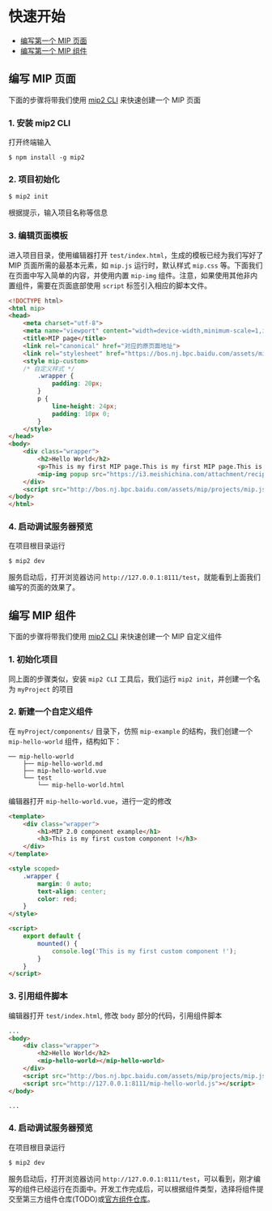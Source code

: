# 快速开始

- [编写第一个 MIP 页面](#编写-mip-页面)
- [编写第一个 MIP 组件](#编写-mip-组件)

## 编写 MIP 页面

下面的步骤将带我们使用 [mip2 CLI](./cli-usage.md) 来快速创建一个 MIP 页面

### 1. 安装 mip2 CLI

打开终端输入

```
$ npm install -g mip2
```

### 2. 项目初始化

```
$ mip2 init
```

根据提示，输入项目名称等信息

### 3. 编辑页面模板

进入项目目录，使用编辑器打开 `test/index.html`，生成的模板已经为我们写好了 MIP 页面所需的最基本元素，如 `mip.js` 运行时，默认样式 `mip.css` 等。下面我们在页面中写入简单的内容，并使用内置 `mip-img` 组件。注意，如果使用其他非内置组件，需要在页面底部使用 `script` 标签引入相应的脚本文件。

```html
<!DOCTYPE html>
<html mip>
<head>
    <meta charset="utf-8">
    <meta name="viewport" content="width=device-width,minimum-scale=1,initial-scale=1">
    <title>MIP page</title>
    <link rel="canonical" href="对应的原页面地址">
    <link rel="stylesheet" href="https://bos.nj.bpc.baidu.com/assets/mip/projects/mip.css">
    <style mip-custom>
    /* 自定义样式 */
        .wrapper {
            padding: 20px;
        }
        p {
            line-height: 24px;
            padding: 10px 0;
        }
    </style>
</head>
<body>
    <div class="wrapper">
        <h2>Hello World</h2>
        <p>This is my first MIP page.This is my first MIP page.This is my first MIP page.This is my first MIP page.This is my first MIP page.This is my first MIP page.This is my first MIP page.This is my first MIP page.</p>
        <mip-img popup src="https://i3.meishichina.com/attachment/recipe/2014/10/27/c640_20141027211913820385989.jpg@!c640"></mip-img>
    </div>
    <script src="http://bos.nj.bpc.baidu.com/assets/mip/projects/mip.js"></script>
</body>
</html>
```

### 4. 启动调试服务器预览

在项目根目录运行

```
$ mip2 dev
```

服务启动后，打开浏览器访问 `http://127.0.0.1:8111/test`，就能看到上面我们编写的页面的效果了。


## 编写 MIP 组件

下面的步骤将带我们使用 [mip2 CLI](./cli-usage.md) 来快速创建一个 MIP 自定义组件

### 1. 初始化项目

同上面的步骤类似，安装 `mip2 CLI` 工具后，我们运行 `mip2 init`，并创建一个名为 `myProject` 的项目

### 2. 新建一个自定义组件

在 `myProject/components/` 目录下，仿照 `mip-example` 的结构，我们创建一个 `mip-hello-world` 组件，结构如下：

```
── mip-hello-world
    ├── mip-hello-world.md
    ├── mip-hello-world.vue
    └── test
        └── mip-hello-world.html
```

编辑器打开 `mip-hello-world.vue`，进行一定的修改

```html
<template>
    <div class="wrapper">
        <h1>MIP 2.0 component example</h1>
        <h3>This is my first custom component !</h3>
    </div>
</template>

<style scoped>
    .wrapper {
        margin: 0 auto;
        text-align: center;
        color: red;
    }
</style>

<script>
    export default {
        mounted() {
            console.log('This is my first custom component !');
        }
    }
</script>

```

### 3. 引用组件脚本

编辑器打开 `test/index.html`, 修改 `body` 部分的代码，引用组件脚本

```html
...
<body>
    <div class="wrapper">
        <h2>Hello World</h2>
        <mip-hello-world></mip-hello-world>
    </div>
    <script src="http://bos.nj.bpc.baidu.com/assets/mip/projects/mip.js"></script>
    <script src="http://127.0.0.1:8111/mip-hello-world.js"></script>
</body>

...
```

### 4. 启动调试服务器预览

在项目根目录运行

```
$ mip2 dev
```

服务启动后，打开浏览器访问 `http://127.0.0.1:8111/test`，可以看到，刚才编写的组件已经运行在页面中。开发工作完成后，可以根据组件类型，选择将组件提交至第三方组件仓库(TODO)或[官方组件仓库](./contribute-to-official-repo.md)。


